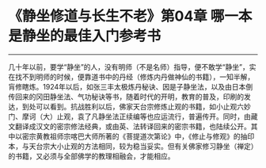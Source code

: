 # 《静坐修道与长生不老》第04章 哪一本是静坐的最佳入门参考书

------

几十年以前，要学“静坐”的人，没有明师（不是名师）指导，便不敢学“静坐”，实在找不到明师的时候，便靠道书中的丹经（修炼内丹做神仙的书籍），一知半解，肓修瞎炼。1924年以后，如张三丰太极炼丹秘诀、因是子静坐法，以及由日本倒传回来的冈田静坐法、气功秘诀等书，随着时代的开明，教育的普及，印刷的发达，到处可以看到。抗战胜利以后，佛家天台宗修炼止观的书籍，如小止观六妙门、摩诃（大）止观，袁了凡静坐法正续编等也应运流行，普遍传开。同时，由藏文翻译成汉文的密宗修法经典，或由英、法转译回来的密宗书籍，也陆续公开。其中以密宗黄教祖师宗喀巴大师所著的《菩提道次第论》中，《修止与修观》的抽印本，与天台宗大小止观的方法相同，较为稳当妥实。但有关佛家修习静坐（禅定）的书籍，又必须与全部佛学的教理相融会，才能相应。